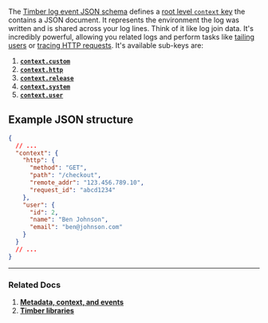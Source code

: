 The [Timber log event JSON schema](https://github.com/timberio/log-event-json-schema) defines a [root level `context` key](https://github.com/timberio/log-event-json-schema/blob/master/schema.json#L41) the contains a JSON document. It represents the environment the log was written and is shared across your log lines. Think of it like log join data. It's incredibly powerful, allowing you related logs and perform tasks like [tailing users](/timber-app/console-log-viewer/tail-a-user) or [tracing HTTP requests](/timber-app/console-log-viewer/trace-http-requests). It's available sub-keys are:

1. [**`context.custom`**](custom)
2. [**`context.http`**](http)
3. [**`context.release`**](release)
4. [**`context.system`**](system)
5. [**`context.user`**](user)

## Example JSON structure

```json
{
  // ...
  "context": {
    "http": {
      "method": "GET",
      "path": "/checkout",
      "remote_addr": "123.456.789.10",
      "request_id": "abcd1234"
    },
    "user": {
      "id": 2,
      "name": "Ben Johnson",
      "email": "ben@johnson.com"
    }
  }
  // ...
}
```

---

### Related Docs

1. [**Metadata, context, and events**](/timber-concepts/metadata-context-and-events)
2. [**Timber libraries**](/timber-for-languages)
